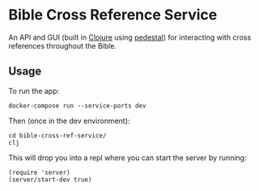 # Bible Cross Reference Service

An API and GUI (built in [Clojure](https://clojure.org/) using [pedestal](http://pedestal.io/)) for interacting with cross references throughout the Bible.

## Usage

To run the app:

```
docker-compose run --service-ports dev
```

Then (once in the dev environment):

```
cd bible-cross-ref-service/
clj
```

This will drop you into a repl where you can start the server by running:

```
(require 'server)
(server/start-dev true)
```
